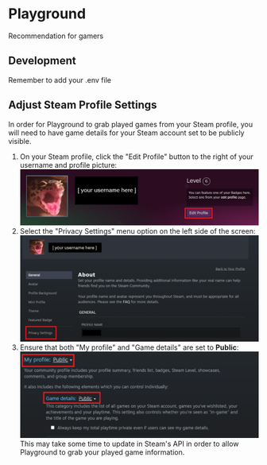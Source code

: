 # Playground
Recommendation for gamers

## Development
Remember to add your .env file

## Adjust Steam Profile Settings
In order for Playground to grab played games from your Steam profile, you will need to have game details for your Steam account set to be publicly visible. <br>
1. On your Steam profile, click the "Edit Profile" button to the right of your username and profile picture:
![Edit Profile button](documentation/README_imgs/steam_editprofile.png)
2. Select the "Privacy Settings" menu option on the left side of the screen:
![Privacy Settings button](documentation/README_imgs/steam_privacysettings.png)
3. Ensure that both "My profile" and "Game details" are set to <b>Public</b>:
![My Profile and Game Details buttons](documentation/README_imgs/steam_publicsettings.png)
This may take some time to update in Steam's API in order to allow Playground to grab your played game information.